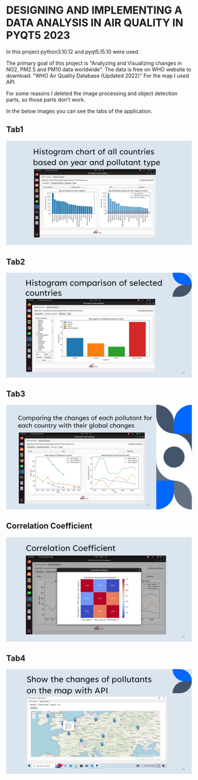 # DESIGNING AND IMPLEMENTING A DATA ANALYSIS IN AIR QUALITY IN PYQT5 2023
In this project python3.10.12 and pyqt5.15.10 were used.

The primary goal of this project is "Analyzing and Visualizing changes in NO2, PM2.5 and PM10 data worldwide​".
The data is free on WHO website to download. "WHO Air Quality Database (Updated 2022)​"
For the map I used API.

For some reasons I deleted the image processing and object detection parts, so those parts don't work.

In the below images you can see the tabs of the application.

## Tab1
![alt text](images/Slide9.jpg)


## Tab2
![alt text](images/Slide10.jpg)



## Tab3
![alt text](images/Slide11.jpg)



## Correlation Coefficient
![alt text](images/Slide12.jpg)


## Tab4
![alt text](images/Slide13.jpg)
